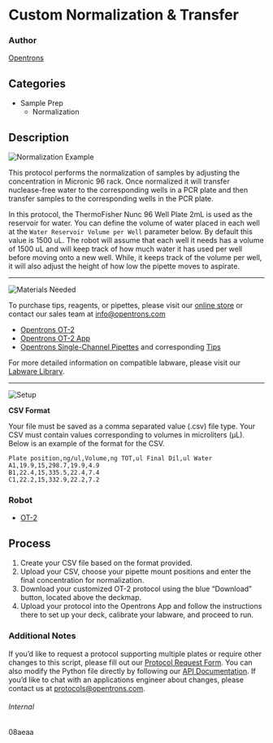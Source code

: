 # Custom Normalization & Transfer

### Author
[Opentrons](https://opentrons.com/)



## Categories
* Sample Prep
	* Normalization

## Description
![Normalization Example](https://opentrons-protocol-library-website.s3.amazonaws.com/custom-README-images/normalization/normalization_example.png)

This protocol performs the normalization of samples by adjusting the concentration in Micronic 96 rack. Once normalized it will transfer nuclease-free water to the corresponding wells in a PCR plate and then transfer samples to the corresponding wells in the PCR plate.

In this protocol, the ThermoFisher Nunc 96 Well Plate 2mL is used as the reservoir for water. You can define the volume of water placed in each well at the `Water Reservoir Volume per Well` parameter below. By default this value is 1500 uL. The robot will assume that each well it needs has a volume of 1500 uL and will keep track of how much water it has used per well before moving onto a new well. While, it keeps track of the volume per well, it will also adjust the height of how low the pipette moves to aspirate.

---
![Materials Needed](https://s3.amazonaws.com/opentrons-protocol-library-website/custom-README-images/001-General+Headings/materials.png)

To purchase tips, reagents, or pipettes, please visit our [online store](https://shop.opentrons.com/) or contact our sales team at [info@opentrons.com](mailto:info@opentrons.com)

* [Opentrons OT-2](https://shop.opentrons.com/collections/ot-2-robot/products/ot-2)
* [Opentrons OT-2 App](https://opentrons.com/ot-app/)
* [Opentrons Single-Channel Pipettes](https://shop.opentrons.com/collections/ot-2-pipettes) and corresponding [Tips](https://shop.opentrons.com/collections/opentrons-tips)

For more detailed information on compatible labware, please visit our [Labware Library](https://labware.opentrons.com/).


---
![Setup](https://s3.amazonaws.com/opentrons-protocol-library-website/custom-README-images/001-General+Headings/Setup.png)

**CSV Format**

Your file must be saved as a comma separated value (.csv) file type. Your CSV must contain values corresponding to volumes in microliters (μL). Below is an example of the format for the CSV.


```
Plate position,ng/ul,Volume,ng TOT,ul Final Dil,ul Water
A1,19.9,15,298.7,19.9,4.9
B1,22.4,15,335.5,22.4,7.4
C1,22.2,15,332.9,22.2,7.2
```

### Robot
* [OT-2](https://opentrons.com/ot-2)


## Process

1. Create your CSV file based on the format provided.
2. Upload your CSV, choose your pipette mount positions and enter the final concentration for normalization.
3. Download your customized OT-2 protocol using the blue “Download” button, located above the deckmap.
4. Upload your protocol into the Opentrons App and follow the instructions there to set up your deck, calibrate your labware, and proceed to run.


### Additional Notes

If you’d like to request a protocol supporting multiple plates or require other changes to this script, please fill out our [Protocol Request Form](https://opentrons-protocol-dev.paperform.co/). You can also modify the Python file directly by following our [API Documentation](https://docs.opentrons.com/v2/). If you’d like to chat with an applications engineer about changes, please contact us at [protocols@opentrons.com](mailto:protocols@opentrons.com).

###### Internal
08aeaa
